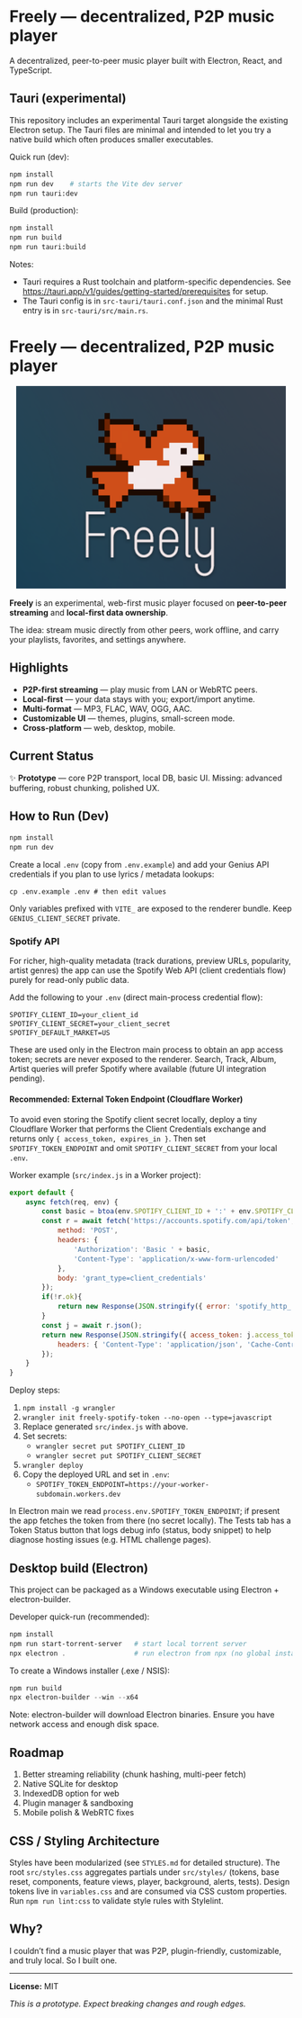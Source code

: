 # Freely — decentralized, P2P music player

A decentralized, peer-to-peer music player built with Electron, React, and TypeScript.

## Tauri (experimental)

This repository includes an experimental Tauri target alongside the existing Electron setup. The Tauri files are minimal and intended to let you try a native build which often produces smaller executables.

Quick run (dev):

```bash
npm install
npm run dev    # starts the Vite dev server
npm run tauri:dev
```

Build (production):

```bash
npm install
npm run build
npm run tauri:build
```

Notes:
- Tauri requires a Rust toolchain and platform-specific dependencies. See https://tauri.app/v1/guides/getting-started/prerequisites for setup.
- The Tauri config is in `src-tauri/tauri.conf.json` and the minimal Rust entry is in `src-tauri/src/main.rs`.

# Freely — decentralized, P2P music player

<p align="center">
	<img src="public/splash.png" alt="Freely splash screen" width="480" />
</p>

**Freely** is an experimental, web-first music player focused on **peer-to-peer streaming** and **local-first data ownership**.

The idea: stream music directly from other peers, work offline, and carry your playlists, favorites, and settings anywhere.

## Highlights

* **P2P-first streaming** — play music from LAN or WebRTC peers.
* **Local-first** — your data stays with you; export/import anytime.
* **Multi-format** — MP3, FLAC, WAV, OGG, AAC.
* **Customizable UI** — themes, plugins, small-screen mode.
* **Cross-platform** — web, desktop, mobile.

## Current Status

✨ **Prototype** — core P2P transport, local DB, basic UI.
Missing: advanced buffering, robust chunking, polished UX.

## How to Run (Dev)

```bash
npm install
npm run dev
```

Create a local `.env` (copy from `.env.example`) and add your Genius API credentials if you plan to use lyrics / metadata lookups:

```
cp .env.example .env # then edit values
```

Only variables prefixed with `VITE_` are exposed to the renderer bundle. Keep `GENIUS_CLIENT_SECRET` private.

### Spotify API

For richer, high-quality metadata (track durations, preview URLs, popularity, artist genres) the app can use the Spotify Web API (client credentials flow) purely for read-only public data.

Add the following to your `.env` (direct main-process credential flow):

```
SPOTIFY_CLIENT_ID=your_client_id
SPOTIFY_CLIENT_SECRET=your_client_secret
SPOTIFY_DEFAULT_MARKET=US
```

These are used only in the Electron main process to obtain an app access token; secrets are never exposed to the renderer. Search, Track, Album, Artist queries will prefer Spotify where available (future UI integration pending).

#### Recommended: External Token Endpoint (Cloudflare Worker)

To avoid even storing the Spotify client secret locally, deploy a tiny Cloudflare Worker that performs the Client Credentials exchange and returns only `{ access_token, expires_in }`. Then set `SPOTIFY_TOKEN_ENDPOINT` and omit `SPOTIFY_CLIENT_SECRET` from your local `.env`.

Worker example (`src/index.js` in a Worker project):

```js
export default {
	async fetch(req, env) {
		const basic = btoa(env.SPOTIFY_CLIENT_ID + ':' + env.SPOTIFY_CLIENT_SECRET);
		const r = await fetch('https://accounts.spotify.com/api/token', {
			method: 'POST',
			headers: {
				'Authorization': 'Basic ' + basic,
				'Content-Type': 'application/x-www-form-urlencoded'
			},
			body: 'grant_type=client_credentials'
		});
		if(!r.ok){
			return new Response(JSON.stringify({ error: 'spotify_http_'+r.status }), { status: 500, headers:{'Content-Type':'application/json'} });
		}
		const j = await r.json();
		return new Response(JSON.stringify({ access_token: j.access_token, expires_in: j.expires_in }), {
			headers: { 'Content-Type': 'application/json', 'Cache-Control':'public,max-age=240' }
		});
	}
}
```

Deploy steps:
1. `npm install -g wrangler`
2. `wrangler init freely-spotify-token --no-open --type=javascript`
3. Replace generated `src/index.js` with above.
4. Set secrets:
	 - `wrangler secret put SPOTIFY_CLIENT_ID`
	 - `wrangler secret put SPOTIFY_CLIENT_SECRET`
5. `wrangler deploy`
6. Copy the deployed URL and set in `.env`:
	 - `SPOTIFY_TOKEN_ENDPOINT=https://your-worker-subdomain.workers.dev`

In Electron main we read `process.env.SPOTIFY_TOKEN_ENDPOINT`; if present the app fetches the token from there (no secret locally). The Tests tab has a Token Status button that logs debug info (status, body snippet) to help diagnose hosting issues (e.g. HTML challenge pages).

## Desktop build (Electron)

This project can be packaged as a Windows executable using Electron + electron-builder.

Developer quick-run (recommended):

```powershell
npm install
npm run start-torrent-server   # start local torrent server
npx electron .                 # run electron from npx (no global install)
```

To create a Windows installer (.exe / NSIS):

```powershell
npm run build
npx electron-builder --win --x64
```

Note: electron-builder will download Electron binaries. Ensure you have network access and enough disk space.

## Roadmap

1. Better streaming reliability (chunk hashing, multi-peer fetch)
2. Native SQLite for desktop
3. IndexedDB option for web
4. Plugin manager & sandboxing
5. Mobile polish & WebRTC fixes

## CSS / Styling Architecture

Styles have been modularized (see `STYLES.md` for detailed structure). The root `src/styles.css` aggregates partials under `src/styles/` (tokens, base reset, components, feature views, player, background, alerts, tests). Design tokens live in `variables.css` and are consumed via CSS custom properties. Run `npm run lint:css` to validate style rules with Stylelint.

## Why?

I couldn’t find a music player that was P2P, plugin-friendly, customizable, and truly local. So I built one.

---

**License:** MIT

*This is a prototype. Expect breaking changes and rough edges.*
